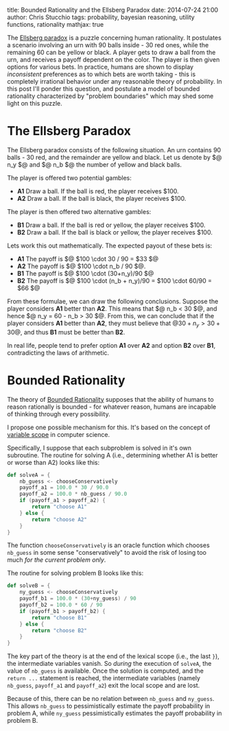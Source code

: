 title: Bounded Rationality and the Ellsberg Paradox
date: 2014-07-24 21:00
author: Chris Stucchio
tags: probability, bayesian reasoning, utility functions, rationality
mathjax: true

The [Ellsberg paradox](http://en.wikipedia.org/wiki/Ellsberg_paradox) is a puzzle concerning human rationality. It postulates a scenario involving an urn with 90 balls inside - 30 red ones, while the remaining 60 can be yellow or black. A player gets to draw a ball from the urn, and receives a payoff dependent on the color. The player is then given options for various bets. In practice, humans are shown to display *inconsistent* preferences as to which bets are worth taking - this is completely irrational behavior under any reasonable theory of probability. In this post I'll ponder this question, and postulate a model of bounded rationality characterized by "problem boundaries" which may shed some light on this puzzle.

# The Ellsberg Paradox

The Ellsberg paradox consists of the following situation. An urn contains 90 balls - 30 red, and the remainder are yellow and black. Let us denote by $@ n_y $@ and $@ n_b $@ the number of yellow and black balls.

The player is offered two potential gambles:

- **A1** Draw a ball. If the ball is red, the player receives $100.
- **A2** Draw a ball. If the ball is black, the player receives $100.

The player is then offered two alternative gambles:

- **B1** Draw a ball. If the ball is red or yellow, the player receives $100.
- **B2** Draw a ball. If the ball is black or yellow, the player receives $100.

Lets work this out mathematically. The expected payout of these bets is:

- **A1** The payoff is $@ $100 \cdot 30 / 90 = $33 $@
- **A2** The payoff is $@ $100 \cdot n_b / 90  $@.
- **B1** The payoff is $@ $100 \cdot (30+n_y)/90 $@
- **B2** The payoff is $@ $100 \cdot (n_b + n_y)/90 = $100 \cdot 60/90 = $66 $@

From these formulae, we can draw the following conclusions. Suppose the player considers **A1** better than **A2**. This means that $@ n_b < 30 $@, and hence $@ n_y = 60 - n_b > 30 $@. From this, we can conclude that if the player considers **A1** better than **A2**, they must believe that $@ 30 + n_y > 30+30$@, and thus **B1** must be better than **B2**.

In real life, people tend to prefer option **A1** over **A2** and option **B2** over **B1**, contradicting the laws of arithmetic.

# Bounded Rationality

The theory of [Bounded Rationality](http://en.wikipedia.org/wiki/Bounded_rationality) supposes that the ability of humans to reason rationally is bounded - for whatever reason, humans are incapable of thinking through every possibility.

I propose one possible mechanism for this. It's based on the concept of [variable scope](http://en.wikipedia.org/wiki/Scope_(computer_science)) in computer science.

Specifically, I suppose that each subproblem is solved in it's own subroutine. The routine for solving A (i.e., determining whether A1 is better or worse than A2) looks like this:

```scala
def solveA = {
    nb_guess <- chooseConservatively
    payoff_a1 = 100.0 * 30 / 90.0
    payoff_a2 = 100.0 * nb_guess / 90.0
    if (payoff_a1 > payoff_a2) {
        return "choose A1"
    } else {
        return "choose A2"
    }
}
```

The function `chooseConservatively` is an oracle function which chooses `nb_guess` in some sense "conservatively" to avoid the risk of losing too much *for the current problem only*.

The routine for solving problem B looks like this:

```scala
def solveB = {
    ny_guess <- chooseConservatively
    payoff_b1 = 100.0 * (30+ny_guess) / 90
    payoff_b2 = 100.0 * 60 / 90
    if (payoff_b1 > payoff_b2) {
        return "choose B1"
    } else {
        return "choose B2"
    }
}
```

The key part of the theory is at the end of the lexical scope (i.e., the last `}`), the intermediate variables vanish. So *during* the execution of `solveA`, the value of `nb_guess` is available. Once the solution is computed, and the `return ...` statement is reached, the intermediate variables (namely `nb_guess`, `payoff_a1` and `payoff_a2`) exit the local scope and are lost.

Because of this, there can be no relation between `nb_guess` and `ny_guess`. This allows `nb_guess` to pessimistically estimate the payoff probability in problem A, while `ny_guess` pessimistically estimates the payoff probability in problem B.
